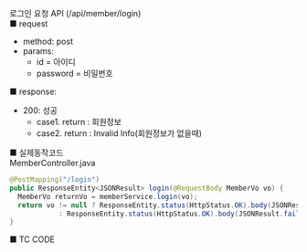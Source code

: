 로그인 요청 API (/api/member/login)  
■ request
   - method: post
   - params:
      - id = 아이디
      - password = 비밀번호
  
■ response:  
   - 200: 성공  
      - case1. return : 회원정보
      - case2. return : Invalid Info(회원정보가 없을때)  
  
■ 실제동작코드  
MemberController.java  
```java
@PostMapping("/login")
public ResponseEntity<JSONResult> login(@RequestBody MemberVo vo) {
  MemberVo returnVo = memberService.login(vo);
  return vo != null ? ResponseEntity.status(HttpStatus.OK).body(JSONResult.success(new Gson().toJson(returnVo)))
            : ResponseEntity.status(HttpStatus.OK).body(JSONResult.fail("Invalid Info"));
}
```
  
■ TC CODE  
  
 <tc code>
